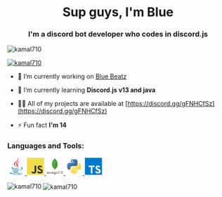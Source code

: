<h1 align="center">Sup guys, I'm Blue</h1>
<h3 align="center">I'm a discord bot developer who codes in discord.js</h3>

<p align="left"> <img src="https://komarev.com/ghpvc/?username=kamal710&label=Profile%20views&color=0e75b6&style=flat" alt="kamal710" /> </p>

<p align="left"> <a href="https://github.com/ryo-ma/github-profile-trophy"><img src="https://github-profile-trophy.vercel.app/?username=kamal710" alt="kamal710" /></a> </p>

- 🔭 I’m currently working on [Blue Beatz](https://discord.com/api/oauth2/authorize?client_id=849850184023670796&permissions=8589934591&scope=applications.commands%20bot)

- 🌱 I’m currently learning **Discord.js v13 and java**

- 👨‍💻 All of my projects are available at [https://discord.gg/gFNHCfSz](https://discord.gg/gFNHCfSz)

- ⚡ Fun fact **I'm 14**


<h3 align="left">Languages and Tools:</h3>
<p align="left"> <a href="https://www.java.com" target="_blank"> <img src="https://raw.githubusercontent.com/devicons/devicon/master/icons/java/java-original.svg" alt="java" width="40" height="40"/> </a> <a href="https://developer.mozilla.org/en-US/docs/Web/JavaScript" target="_blank"> <img src="https://raw.githubusercontent.com/devicons/devicon/master/icons/javascript/javascript-original.svg" alt="javascript" width="40" height="40"/> </a> <a href="https://www.mongodb.com/" target="_blank"> <img src="https://raw.githubusercontent.com/devicons/devicon/master/icons/mongodb/mongodb-original-wordmark.svg" alt="mongodb" width="40" height="40"/> </a> <a href="https://www.python.org" target="_blank"> <img src="https://raw.githubusercontent.com/devicons/devicon/master/icons/python/python-original.svg" alt="python" width="40" height="40"/> </a> <a href="https://www.typescriptlang.org/" target="_blank"> <img src="https://raw.githubusercontent.com/devicons/devicon/master/icons/typescript/typescript-original.svg" alt="typescript" width="40" height="40"/> </a> </p>

<p><img align="left" src="https://github-readme-stats.vercel.app/api/top-langs?username=kamal710&show_icons=true&locale=en&layout=compact" alt="kamal710" /></p>

<p>&nbsp;<img align="center" src="https://github-readme-stats.vercel.app/api?username=kamal710&show_icons=true&locale=en" alt="kamal710" /></p>
